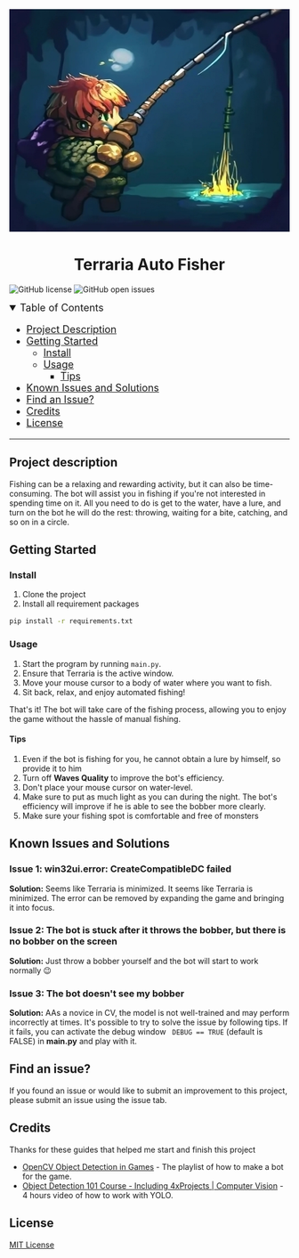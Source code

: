 <div align="center">
    <img src="banner.png" alt="Logo" width="800" height="400">
</div>

<h1 align="center">Terraria Auto Fisher</h1>

![GitHub license](https://img.shields.io/github/license/Darnikus/TerrariaAutoFisher)
![GitHub open issues](https://img.shields.io/github/issues/Darnikus/TerrariaAutoFisher)

<details open="open" style="font-size: 18px">
<summary>Table of Contents</summary>

- [Project Description](#project-description)
- [Getting Started](#getting-started)
    - [Install](#install)
    - [Usage](#usage)
        - [Tips](#tips)
- [Known Issues and Solutions](#known-issues-and-solutions)
- [Find an Issue?](#find-an-issue)
- [Credits](#credits)
- [License](#license)

</details>

---

## Project description

Fishing can be a relaxing and rewarding activity, but it can also be time-consuming. The bot will assist you in fishing
if you're not interested in spending time on it. All you need to do is get to the water, have a lure, and turn on the
bot he will do the rest: throwing, waiting for a bite, catching, and so on in a circle.

## Getting Started

### Install

1. Clone the project
2. Install all requirement packages

```bash
pip install -r requirements.txt
```

### Usage

1. Start the program by running `main.py`.
2. Ensure that Terraria is the active window.
3. Move your mouse cursor to a body of water where you want to fish.
4. Sit back, relax, and enjoy automated fishing!

That's it! The bot will take care of the fishing process, allowing you to enjoy the game without the hassle of manual
fishing.

#### Tips

1. Even if the bot is fishing for you, he cannot obtain a lure by himself, so provide it to him
2. Turn off **Waves Quality** to improve the bot's efficiency.
3. Don't place your mouse cursor on water-level.
4. Make sure to put as much light as you can during the night. The bot's efficiency will improve if he is able to see
   the bobber more clearly.
5. Make sure your fishing spot is comfortable and free of monsters

## Known Issues and Solutions

### Issue 1: win32ui.error: CreateCompatibleDC failed

**Solution:** Seems like Terraria is minimized. It seems like Terraria is minimized. The error can be removed by
expanding the game and bringing it into focus.

### Issue 2: The bot is stuck after it throws the bobber, but there is no bobber on the screen

**Solution:** Just throw a bobber yourself and the bot will start to work normally 😉

### Issue 3: The bot doesn't see my bobber

**Solution:** AAs a novice in CV, the model is not well-trained and may perform incorrectly at times. It's possible to
try to solve the issue by following tips. If it fails, you can activate the debug window ```
DEBUG == TRUE``` (default is FALSE) in **main.py** and play with it.

## Find an issue?

If you found an issue or would like to submit an improvement to this project, please submit an issue using the issue
tab.

## Credits

Thanks for these guides that helped me start and finish this project

- [OpenCV Object Detection in Games](https://youtube.com/playlist?list=PL1m2M8LQlzfKtkKq2lK5xko4X-8EZzFPI&si=E2ZU0TgVgjMS-L_U) -
  The playlist of how to make a bot for the game.
- [Object Detection 101 Course - Including 4xProjects | Computer Vision](https://www.youtube.com/watch?v=WgPbbWmnXJ8) -
  4 hours video of how to work with YOLO.

## License

[MIT License](LICENSE)

